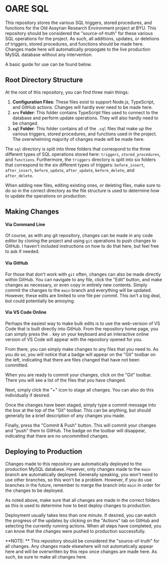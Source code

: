 # OARE SQL

This repository stores the various SQL triggers, stored procedures, and functions for the Old Assyrian Research Environment project at BYU. This repository should be considered the "source-of-truth" for these various SQL operations for the project. As such, all additions, updates, or deletions of triggers, stored procedures, and functions should be made here. Changes made here will automatically propogate to the live production MySQL database without any intervention.

A basic guide for use can be found below.

## Root Directory Structure

At the root of this repository, you can find three main things:

1. **Configuration Files**: These files exist to support Node.js, TypeScript, and GitHub actions. Changes will hardly ever need to be made here.
2. **`src` Folder**: This folder contains TypeScript files used to connect to the database and perform update operations. They will also hardly need to be changed.
3. **`sql` Folder**: This folder contains all of the `.sql` files that make up the various triggers, stored procedures, and functions used in the project. The overwhelming majority of changes made will be made here.

The `sql` directory is split into three folders that correspond to the three different types of SQL operations stored here: `triggers`, `stored_procedures`, and `functions`. Furthermore, the `triggers` directory is split into six folders that correspond to the six different types of triggers: `before_insert`, `after_insert`, `before_update`, `after_update`, `before_delete`, and `after_delete`.

When adding new files, editing existing ones, or deleting files, make sure to do so in the correct directory as the file structure is used to determine how to update the operations on production.

## Making Changes

#### Via Command Line

Of course, as with any git repository, changes can be made in any code editor by cloning the project and using `git` operations to push changes to GitHub. I haven't included instructions on how to do that here, but feel free to ask if needed.

#### Via GitHub

For those that don't work with `git` often, changes can also be made directly within GitHub. You can navigate to any file, click the "Edit" button, and make changes as necessary, or even copy in entirely new contents. Simply commit the changes to the `main` branch and everything will be updated. However, these edits are limited to one file per commit. This isn't a big deal, but could potentially be annoying.

#### Via VS Code Online

Perhaps the easiest way to make bulk edits is to use the web-version of VS Code that is built directly into GitHub. From the repository home page, you can simply press the `.` key on your keyboard and an interactive online version of VS Code will appear with the repository opened for you.

From there, you can simply make changes to any files that you need to. As you do so, you will notice that a badge will appear on the "Git" toolbar on the left, indicating that there are files changed that have not been committed.

When you are ready to commit your changes, click on the "Git" toolbar. There you will see a list of the files that you have changed.

Next, simply click the "+" icon to stage all changes. You can also do this individually if desired.

Once the changes have been staged, simply type a commit message into the box at the top of the "Git" toolbar. This can be anything, but should generally be a brief description of any changes you made.

Finally, press the "Commit & Push" button. This will commit your changes and "push" them to GitHub. The badge on the toolbar will disappear, indicating that there are no uncommitted changes.

## Deploying to Production

Changes made to this repository are automatically deployed to the production MySQL database. However, only changes made to the `main` branch are automatically deployed. Generally speaking, you won't need to use other branches, so this won't be a problem. However, if you do use branches in the future, remember to merge the branch into `main` in order for the changes to be deployed.

As noted above, make sure that all changes are made in the correct folders as this is used to determine how to best deploy changes to production.

Deployment usually takes less than one minute. If desired, you can watch the progress of the updates by clicking on the "Actions" tab on GitHub and selecting the currently running actions. When all steps have completed, you can know that the changes were pushed to production successfully.

**NOTE: ** This repository should be considered the "source-of-truth" for all changes. Any changes made elsewhere will not automatically appear here and will be overwritten by this repo once changes are made here. As such, be sure to make all changes here.
